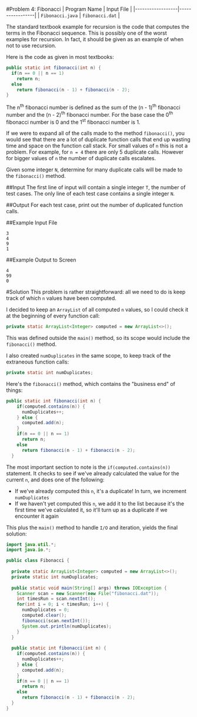 #Problem 4: Fibonacci
| Program Name     | Input File      |
|------------------|-----------------|
| `Fibonacci.java` | `fibonacci.dat` |

The standard textbook example for recursion is the code that computes the terms in the Fibonacci sequence. This is possibly one of the worst examples for recursion. In fact, it should be given as an example of when not to use recursion.

Here is the code as given in most textbooks:
```java
public static int fibonacci(int n) {
  if(n == 0 || n == 1)
    return n;
  else
    return fibonacci(n - 1) + fibonacci(n - 2);
}
```
The n<sup>th</sup> fibonacci number is defined as the sum of the (n - 1)<sup>th</sup> fibonacci number and the (n - 2)<sup>th</sup> fibonacci number.
For the base case the 0<sup>th</sup> fibonacci number is 0 and the 1<sup>st</sup> fibonacci number is 1.

If we were to expand all of the calls made to the method `fibonacci()`, you would see that there are a lot of duplicate function calls that end up wasting time and space on the function call stack. For small values of `n` this is not a problem. For example, for `n = 4` there are only 5 duplicate calls. However for bigger values of `n` the number of duplicate calls escalates.

Given some integer `N`, determine for many duplicate calls will be made to the `fibonacci()` method.

##Input
The first line of input will contain a single integer `T`, the number of test cases.
The only line of each test case contains a single integer `N`.

##Output
For each test case, print out the number of duplicated function calls.

##Example Input File
```shell
3
4
9
1
```

##Example Output to Screen
```shell
4
99
0
```

#Solution
This problem is rather straightforward: all we need to do is keep track of which `n` values have been computed.

I decided to keep an `ArrayList` of all computed `n` values, so I could check it at the beginning of every function call:
```java
private static ArrayList<Integer> computed = new ArrayList<>();
```
This was defined outside the `main()` method, so its scope would include the `fibonacci()` method.

I also created `numDuplicates` in the same scope, to keep track of the extraneous function calls:
```java
private static int numDuplicates;
```

Here's the `fibonacci()` method, which contains the "business end" of things:
```java
public static int fibonacci(int n) {
    if(computed.contains(n)) {
      numDuplicates++;
    } else {
      computed.add(n);
    }
    if(n == 0 || n == 1)
      return n;
    else
      return fibonacci(n - 1) + fibonacci(n - 2);
  }
```
The most important section to note is the `if(computed.contains(n))` statement. It checks to see if we've already calculated the value for the current `n`, and does one of the following:
* If we've already computed this `n`, it's a duplicate! In turn, we increment `numDuplicates`
* If we haven't yet computed this `n`, we add it to the list because it's the first time we've calculated it, so it'll turn up as a duplicate if we encounter it again

This plus the `main()` method to handle `I/O` and iteration, yields the final solution:

```java
import java.util.*;
import java.io.*;

public class Fibonacci {
  
  private static ArrayList<Integer> computed = new ArrayList<>();
  private static int numDuplicates;
  
  public static void main(String[] args) throws IOException {
    Scanner scan = new Scanner(new File("fibonacci.dat"));
    int timesRun = scan.nextInt();
    for(int i = 0; i < timesRun; i++) {
      numDuplicates = 0;
      computed.clear();
      fibonacci(scan.nextInt());
      System.out.println(numDuplicates);
    }
  }
  
  public static int fibonacci(int n) {
    if(computed.contains(n)) {
      numDuplicates++;
    } else {
      computed.add(n);
    }
    if(n == 0 || n == 1)
      return n;
    else
      return fibonacci(n - 1) + fibonacci(n - 2);
  }
}
```

